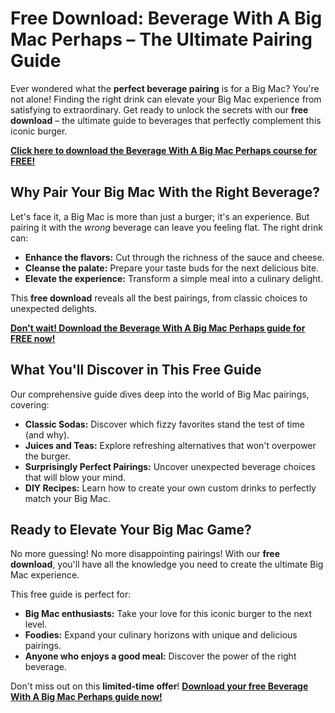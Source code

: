 # Free Download: Beverage With A Big Mac Perhaps – The Ultimate Pairing Guide

Ever wondered what the **perfect beverage pairing** is for a Big Mac? You're not alone! Finding the right drink can elevate your Big Mac experience from satisfying to extraordinary. Get ready to unlock the secrets with our **free download** – the ultimate guide to beverages that perfectly complement this iconic burger.

[**Click here to download the Beverage With A Big Mac Perhaps course for FREE!**](https://udemywork.com/beverage-with-a-big-mac-perhaps)

## Why Pair Your Big Mac With the Right Beverage?

Let's face it, a Big Mac is more than just a burger; it's an experience. But pairing it with the *wrong* beverage can leave you feeling flat. The right drink can:

*   **Enhance the flavors:** Cut through the richness of the sauce and cheese.
*   **Cleanse the palate:** Prepare your taste buds for the next delicious bite.
*   **Elevate the experience:** Transform a simple meal into a culinary delight.

This **free download** reveals all the best pairings, from classic choices to unexpected delights.

[**Don't wait! Download the Beverage With A Big Mac Perhaps guide for FREE now!**](https://udemywork.com/beverage-with-a-big-mac-perhaps)

## What You'll Discover in This Free Guide

Our comprehensive guide dives deep into the world of Big Mac pairings, covering:

*   **Classic Sodas:** Discover which fizzy favorites stand the test of time (and why).
*   **Juices and Teas:** Explore refreshing alternatives that won't overpower the burger.
*   **Surprisingly Perfect Pairings:** Uncover unexpected beverage choices that will blow your mind.
*   **DIY Recipes:** Learn how to create your own custom drinks to perfectly match your Big Mac.

## Ready to Elevate Your Big Mac Game?

No more guessing! No more disappointing pairings! With our **free download**, you'll have all the knowledge you need to create the ultimate Big Mac experience.

This free guide is perfect for:

*   **Big Mac enthusiasts:** Take your love for this iconic burger to the next level.
*   **Foodies:** Expand your culinary horizons with unique and delicious pairings.
*   **Anyone who enjoys a good meal:** Discover the power of the right beverage.

Don't miss out on this **limited-time offer**! [**Download your free Beverage With A Big Mac Perhaps guide now!**](https://udemywork.com/beverage-with-a-big-mac-perhaps)
